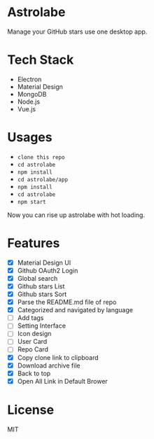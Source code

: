 # Astrolabe
Manage your GitHub stars use one desktop app.

# Tech Stack

- Electron
- Material Design
- MongoDB
- Node.js
- Vue.js

# Usages

- `clone this repo`
- `cd astrolabe`
- `npm install`
- `cd astrolabe/app`
- `npm install`
- `cd astrolabe`
- `npm start`

Now you can rise up astrolabe with hot loading.

# Features

- [x] Material Design UI
- [x] Github OAuth2 Login
- [x] Global search
- [x] Github stars List
- [x] Github stars Sort
- [x] Parse the README.md file of repo
- [x] Categorized and navigated by language
- [ ] Add tags
- [ ] Setting Interface
- [ ] Icon design
- [ ] User Card
- [ ] Repo Card
- [x] Copy clone link to clipboard
- [x] Download archive file
- [x] Back to top
- [x] Open All Link in Default Brower

# License

MIT
